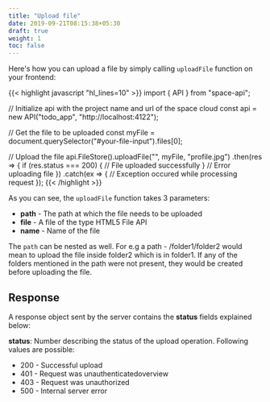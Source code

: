 ```yaml
---
title: "Upload file"
date: 2019-09-21T08:15:38+05:30
draft: true
weight: 1
toc: false
---
```


Here's how you can upload a file by simply calling `uploadFile` function on your frontend:

{{< highlight javascript "hl_lines=10" >}}
import { API } from "space-api";

// Initialize api with the project name and url of the space cloud
const api = new API("todo_app", "http://localhost:4122");

// Get the file to be uploaded
const myFile = document.querySelector("#your-file-input").files[0];

// Upload the file
api.FileStore().uploadFile("<destination-path>", myFile, "profile.jpg")
  .then(res => {
    if (res.status === 200) {
      // File uploaded successfully
    }
    // Error uploading file
  })
  .catch(ex => {
    // Exception occured while processing request
  });
{{< /highlight >}}  

As you can see, the `uploadFile` function takes 3 parameters:

- **path** - The path at which the file needs to be uploaded
- **file** - A file of the type HTML5 File API
- **name** - Name of the file

The `path` can be nested as well. For e.g a path - /folder1/folder2 would mean to upload the file inside folder2 which is in folder1. If any of the folders mentioned in the path were not present, they would be created before uploading the file.

## Response
A response object sent by the server contains the **status** fields explained below:

**status**: Number describing the status of the upload operation. Following values are possible:

- 200 - Successful upload
- 401 - Request was unauthenticatedoverview
- 403 - Request was unauthorized
- 500 - Internal server error
